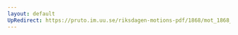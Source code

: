 ```yaml
---
layout: default
UpRedirect: https://pruto.im.uu.se/riksdagen-motions-pdf/1868/mot_1868__ak__148/mot_1868__ak__148-001.pdf
---
```

